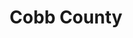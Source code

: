 ---
title: "Cobb County"
hashtag: cobb-county
subdivision-of:
  - Georgia
tags:
  - County
  - Georgia
---